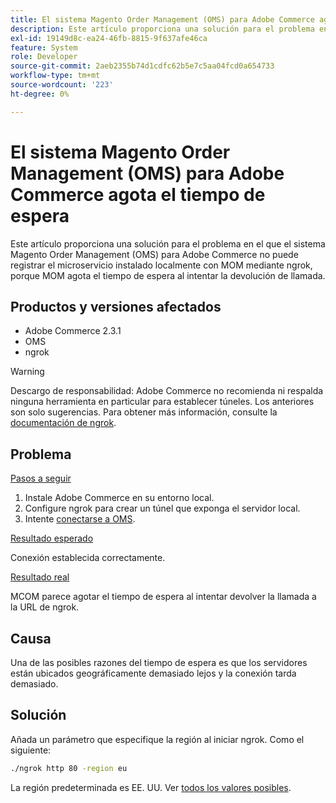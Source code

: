 ```yaml
---
title: El sistema Magento Order Management (OMS) para Adobe Commerce agota el tiempo de espera
description: Este artículo proporciona una solución para el problema en el que el sistema Magento Order Management (OMS) para Adobe Commerce no puede registrar el microservicio instalado localmente con MOM mediante ngrok, porque MOM agota el tiempo de espera al intentar la devolución de llamada.
exl-id: 19149d8c-ea24-46fb-8815-9f637afe46ca
feature: System
role: Developer
source-git-commit: 2aeb2355b74d1cdfc62b5e7c5aa04fcd0a654733
workflow-type: tm+mt
source-wordcount: '223'
ht-degree: 0%

---
```


# El sistema Magento Order Management (OMS) para Adobe Commerce agota el tiempo de espera

Este artículo proporciona una solución para el problema en el que el sistema Magento Order Management (OMS) para Adobe Commerce no puede registrar el microservicio instalado localmente con MOM mediante ngrok, porque MOM agota el tiempo de espera al intentar la devolución de llamada.

## Productos y versiones afectados

* Adobe Commerce 2.3.1
* OMS
* ngrok

>[!WARNING]
>
>Descargo de responsabilidad: Adobe Commerce no recomienda ni respalda ninguna herramienta en particular para establecer túneles. Los anteriores son solo sugerencias. Para obtener más información, consulte la [documentación de ngrok](https://ngrok.com/docs).

## Problema

<u>Pasos a seguir</u>

1. Instale Adobe Commerce en su entorno local.
1. Configure ngrok para crear un túnel que exponga el servidor local.
1. Intente [conectarse a OMS](https://commerce-docs.github.io/oms-documentation-archive/integration/connector/setup-tutorial/).

<u>Resultado esperado</u>

Conexión establecida correctamente.

<u>Resultado real</u>

MCOM parece agotar el tiempo de espera al intentar devolver la llamada a la URL de ngrok.

## Causa

Una de las posibles razones del tiempo de espera es que los servidores están ubicados geográficamente demasiado lejos y la conexión tarda demasiado.

## Solución

Añada un parámetro que especifique la región al iniciar ngrok. Como el siguiente:

```bash
./ngrok http 80 -region eu
```

La región predeterminada es EE. UU. Ver [todos los valores posibles](https://ngrok.com/docs#config_region).
